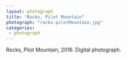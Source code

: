 ```yaml
---
layout: photograph
title: "Rocks, Pilot Mountain"
photograph: "rocks-pilotMountain.jpg"
categories: 
 - photograph
---
```

Rocks, Pilot Mountain, 2016.
Digital photograph.